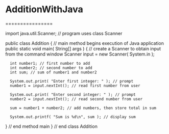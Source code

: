 AdditionWithJava
================
================




import java.util.Scanner; // program uses class Scanner

public class Addition 
{
   // main method begins execution of Java application
   public static void main( String[] args )
   {
      // create a Scanner to obtain input from the command window
      Scanner input = new Scanner( System.in );

      int number1; // first number to add
      int number2; // second number to add
      int sum; // sum of number1 and number2

      System.out.print( "Enter first integer: " ); // prompt 
      number1 = input.nextInt(); // read first number from user

      System.out.print( "Enter second integer: " ); // prompt 
      number2 = input.nextInt(); // read second number from user

      sum = number1 + number2; // add numbers, then store total in sum

      System.out.printf( "Sum is %d\n", sum ); // display sum
   } // end method main
} // end class Addition
